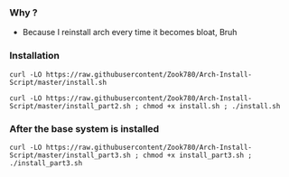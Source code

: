 ### Why ?

 - Because I reinstall arch every time it becomes bloat, Bruh

### Installation

``
curl -LO https://raw.githubusercontent/Zook780/Arch-Install-Script/master/install.sh
``

``
curl -LO https://raw.githubusercontent/Zook780/Arch-Install-Script/master/install_part2.sh ; chmod +x install.sh ; ./install.sh
``

### After the base system is installed 

``
curl -LO https://raw.githubusercontent/Zook780/Arch-Install-Script/master/install_part3.sh ; chmod +x install_part3.sh ; ./install_part3.sh
``
